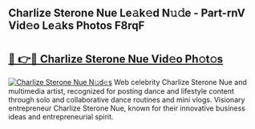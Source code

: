 ## Charlize Sterone Nue Le𝚊k𝚎d N𝚞𝚍e - Part-rnV Vid𝚎o Le𝚊ks Photos F8rqF

# <h2><a href="http://fb9iaz1.evod.top/?m=Charlize+Sterone+Nue">🔗 👉🔴 Charlize Sterone Nue Vid𝚎o Ph𝚘t𝚘s</a></h2>

[![Charlize Sterone Nue N𝚞d𝚎s](https://i.imgur.com/8V9OHl7.gif)](http://fb9iaz1.evod.top/?m=Charlize+Sterone+Nue)
Web celebrity Charlize Sterone Nue and multimedia artist, recognized for posting dance and lifestyle content through solo and collaborative dance routines and mini vlogs. Visionary entrepreneur Charlize Sterone Nue, known for their innovative business ideas and entrepreneurial spirit. 
